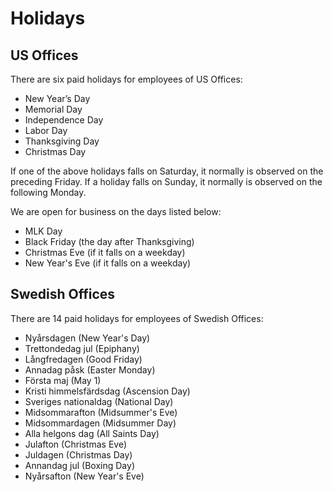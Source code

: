 # Holidays

## US Offices

There are six paid holidays for employees of US Offices:

* New Year’s Day
* Memorial Day
* Independence Day
* Labor Day
* Thanksgiving Day
* Christmas Day

If one of the above holidays falls on Saturday, it normally is observed on the preceding Friday. If a holiday falls on Sunday, it normally is observed on the following Monday.

We are open for business on the days listed below:

* MLK Day
* Black Friday (the day after Thanksgiving)
* Christmas Eve (if it falls on a weekday)
* New Year's Eve (if it falls on a weekday)

## Swedish Offices

There are 14 paid holidays for employees of Swedish Offices:

* Nyårsdagen (New Year's Day)
* Trettondedag jul (Epiphany)
* Långfredagen (Good Friday)
* Annadag påsk (Easter Monday)
* Första maj (May 1)
* Kristi himmelsfärdsdag (Ascension Day)
* Sveriges nationaldag (National Day)
* Midsommarafton (Midsummer's Eve)
* Midsommardagen (Midsummer Day)
* Alla helgons dag (All Saints Day)
* Julafton (Christmas Eve)
* Juldagen (Christmas Day)
* Annandag jul (Boxing Day)
* Nyårsafton (New Year's Eve)

